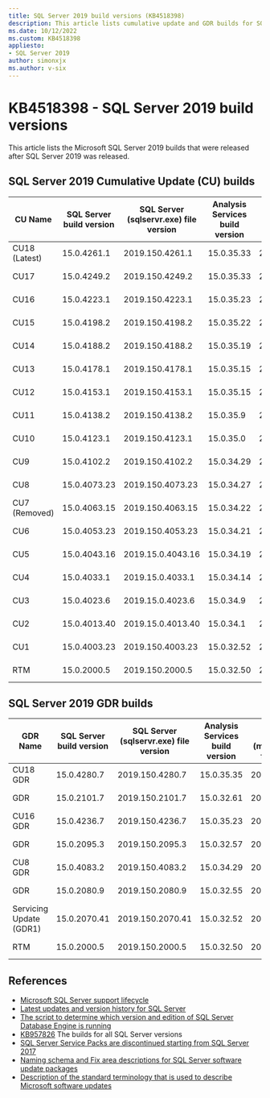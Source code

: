 ```yaml
---
title: SQL Server 2019 build versions (KB4518398)
description: This article lists cumulative update and GDR builds for SQL Server 2019.
ms.date: 10/12/2022
ms.custom: KB4518398
appliesto:
- SQL Server 2019
author: simonxjx
ms.author: v-six
---
```

# KB4518398 - SQL Server 2019 build versions

This article lists the Microsoft SQL Server 2019 builds that were released after SQL Server 2019 was released.

## SQL Server 2019 Cumulative Update (CU) builds

| CU Name | SQL Server build version | SQL Server (sqlservr.exe) file version | Analysis Services build version | Analysis Services (msmdsrv.exe) file version | Knowledge Base number | Release date |
|---------------|--------------------------|----------------------------------------|---------------------------------|----------------------------------------------|-----------------------|--------------------|
| CU18 (Latest) | 15.0.4261.1| 2019.150.4261.1| 15.0.35.33| 2018.150.35.33 | [KB5017593](https://support.microsoft.com/help/5017593) | September 28, 2022 |
| CU17| 15.0.4249.2| 2019.150.4249.2| 15.0.35.33| 2018.150.35.33 | [KB5016394](https://support.microsoft.com/help/5016394) | August 11, 2022|
| CU16| 15.0.4223.1| 2019.150.4223.1| 15.0.35.23| 2018.150.35.23 | [KB5011644](https://support.microsoft.com/help/5011644) | April 18, 2022 |
| CU15| 15.0.4198.2| 2019.150.4198.2| 15.0.35.22| 2018.150.35.22 | [KB5008996](https://support.microsoft.com/help/5008996) | January 27, 2022 |
| CU14| 15.0.4188.2| 2019.150.4188.2| 15.0.35.19| 2018.150.35.19 | [KB5007182](https://support.microsoft.com/help/5007182) | November 22, 2021|
| CU13| 15.0.4178.1| 2019.150.4178.1| 15.0.35.15| 2018.150.35.15 | [KB5005679](https://support.microsoft.com/help/5005679) | October 05, 2021 |
| CU12| 15.0.4153.1| 2019.150.4153.1| 15.0.35.15| 2018.150.35.15 | [KB5004524](https://support.microsoft.com/help/5004524) | August 04, 2021|
| CU11| 15.0.4138.2| 2019.150.4138.2| 15.0.35.9 | 2018.150.35.9| [KB5003249](https://support.microsoft.com/help/5003249) | June 10, 2021|
| CU10| 15.0.4123.1| 2019.150.4123.1| 15.0.35.0 | 2018.150.35.0| [KB5001090](https://support.microsoft.com/help/5001090) | April 06, 2021 |
| CU9 | 15.0.4102.2| 2019.150.4102.2| 15.0.34.29| 2018.150.34.29 | [KB5000642](https://support.microsoft.com/help/5000642) | February 11, 2021|
| CU8 | 15.0.4073.23 | 2019.150.4073.23 | 15.0.34.27| 2018.150.34.27 | [KB4577194](https://support.microsoft.com/help/4577194) | October 01, 2020 |
| CU7 (Removed) | 15.0.4063.15 | 2019.150.4063.15 | 15.0.34.22| 2018.150.34.22 | [KB4570012](https://support.microsoft.com/help/4570012) | September 02, 2020 |
| CU6 | 15.0.4053.23 | 2019.150.4053.23 | 15.0.34.21| 2018.150.34.21 | [KB4563110](https://support.microsoft.com/help/4563110) | August 04, 2020|
| CU5 | 15.0.4043.16 | 2019.15.0.4043.16| 15.0.34.19| 2018.150.34.19 | [KB4552255](https://support.microsoft.com/help/4552255) | June 22, 2020|
| CU4 | 15.0.4033.1| 2019.15.0.4033.1 | 15.0.34.14| 2018.150.34.14 | [KB4548597](https://support.microsoft.com/help/4548597) | March 31, 2020 |
| CU3 | 15.0.4023.6| 2019.15.0.4023.6 | 15.0.34.9 | 2018.150.34.9| [KB4538853](https://support.microsoft.com/help/4538853) | March 12, 2020 |
| CU2 | 15.0.4013.40 | 2019.15.0.4013.40| 15.0.34.1 | 2018.150.34.1| [KB4536075](https://support.microsoft.com/help/4536075) | February 13, 2020|
| CU1 | 15.0.4003.23 | 2019.150.4003.23 | 15.0.32.52| 2018.150.32.52 | [KB4527376](https://support.microsoft.com/help/4527376) | January 07, 2020 |
| RTM | 15.0.2000.5| 2019.150.2000.5| 15.0.32.50| 2018.150.32.50 | NA| November 04, 2019|

## SQL Server 2019 GDR builds

| GDR Name| SQL Server build version | SQL Server (sqlservr.exe) file version | Analysis Services build version | Analysis Services (msmdsrv.exe) file version | Knowledge Base number | Release date|
|-------------------------|--------------------------|----------------------------------------|---------------------------------|----------------------------------------------|-----------------------|-------------------|
| CU18 GDR| 15.0.4280.7 | 2019.150.4280.7 | 15.0.35.35 | 2018.150.35.35 | [KB5021124](https://support.microsoft.com/help/5021124) | February 14, 2023 |
| GDR| 15.0.2101.7 | 2019.150.2101.7 | 15.0.32.61 | 2018.150.32.61 | [KB5021125](https://support.microsoft.com/help/5021125) | February 14, 2023 |
| CU16 GDR| 15.0.4236.7| 2019.150.4236.7| 15.0.35.23| 2018.150.35.23 | [KB5014353](https://support.microsoft.com/help/5014353) | June 14, 2022 |
| GDR | 15.0.2095.3| 2019.150.2095.3| 15.0.32.57| 2018.150.32.57 | [KB5014356](https://support.microsoft.com/help/5014356) | June 14, 2022 |
| CU8 GDR | 15.0.4083.2| 2019.150.4083.2| 15.0.34.29| 2018.150.34.29 | [KB4583459](https://support.microsoft.com/help/4583459) | January 12. 2021|
| GDR | 15.0.2080.9| 2019.150.2080.9| 15.0.32.55| 2018.150.32.55 | [KB4583458](https://support.microsoft.com/help/4583458) | January 12. 2021|
| Servicing Update (GDR1) | 15.0.2070.41 | 2019.150.2070.41 | 15.0.32.52| 2018.150.32.52 | [KB4517790](https://support.microsoft.com/help/4517790) | November 04. 2019 |
| RTM | 15.0.2000.5| 2019.150.2000.5| 15.0.32.50| 2018.150.32.50 | NA| November 04, 2019 |

## References

- [Microsoft SQL Server support lifecycle](https://support.microsoft.com/lifecycle/?c2=1044)
- [Latest updates and version history for SQL Server](../download-and-install-latest-updates.md)
- [The script to determine which version and edition of SQL Server Database Engine is running](https://gallery.technet.microsoft.com/determining-which-version-af0f16f6)
- [KB957826](https://support.microsoft.com/help/957826) The builds for all SQL Server versions
- [SQL Server Service Packs are discontinued starting from SQL Server 2017](https://support.microsoft.com/help/4041553)
- [Naming schema and Fix area descriptions for SQL Server software update packages](../../database-engine/install/windows/naming-schema-and-fix-area.md)
- [Description of the standard terminology that is used to describe Microsoft software updates](../../../windows-client/deployment/standard-terminology-software-updates.md)
